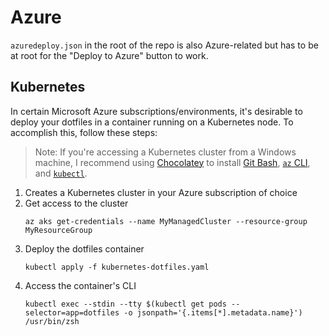 # Azure

`azuredeploy.json` in the root of the repo is also Azure-related but has to be at root for the "Deploy to Azure" button to work.

## Kubernetes

In certain Microsoft Azure subscriptions/environments, it's desirable to deploy your dotfiles in a container running on a Kubernetes node. To accomplish this, follow these steps:

> Note: If you're accessing a Kubernetes cluster from a Windows machine, I recommend using [Chocolatey](https://chocolatey.org/) to install [Git Bash](https://git-scm.com/), [`az` CLI](https://stackoverflow.com/a/47085659), and [`kubectl`](https://kubernetes.io/docs/tasks/tools/install-kubectl/#install-on-windows-using-chocolatey-or-scoop).

1. Creates a Kubernetes cluster in your Azure subscription of choice
1. Get access to the cluster
	```
	az aks get-credentials --name MyManagedCluster --resource-group MyResourceGroup
	```
1. Deploy the dotfiles container
	```
	kubectl apply -f kubernetes-dotfiles.yaml
	```
1. Access the container's CLI
	```
	kubectl exec --stdin --tty $(kubectl get pods --selector=app=dotfiles -o jsonpath='{.items[*].metadata.name}') /usr/bin/zsh
	```
